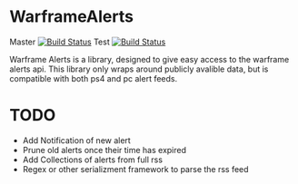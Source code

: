 WarframeAlerts
=======
Master
[![Build Status](https://travis-ci.org/sirlag/WarframeAlerts.svg?branch=master)](https://travis-ci.org/sirlag/WarframeAlerts)
Test
[![Build Status](https://travis-ci.org/sirlag/WarframeAlerts.svg?branch=test)](https://travis-ci.org/sirlag/WarframeAlerts)

Warframe Alerts is a library, designed to give easy access to the warframe alerts api. This library only wraps around publicly avalible data, but is compatible with both ps4 and pc alert feeds.


TODO
=======
- Add Notification of new alert
- Prune old alerts once their time has expired
- Add Collections of alerts from full rss
- Regex or other serializment framework to parse the rss feed
